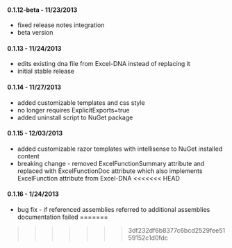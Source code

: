 #### 0.1.12-beta - 11/23/2013
* fixed release notes integration 
* beta version

#### 0.1.13 - 11/24/2013
* edits existing dna file from Excel-DNA instead of replacing it
* initial stable release

#### 0.1.14 - 11/27/2013
* added customizable templates and css style
* no longer requires ExplicitExports=true
* added uninstall script to NuGet package

#### 0.1.15 - 12/03/2013
* added customizable razor templates with intellisense to NuGet installed content
* breaking change - removed ExcelFunctionSummary attribute and replaced with ExcelFunctionDoc attribute which also implements ExcelFunction attribute from Excel-DNA
<<<<<<< HEAD

#### 0.1.16 - 1/24/2013
* bug fix - if referenced assemblies referred to additional assemblies documentation failed
=======
>>>>>>> 3df232df6b8377c6bcd2529fee5159152c1d0fdc
